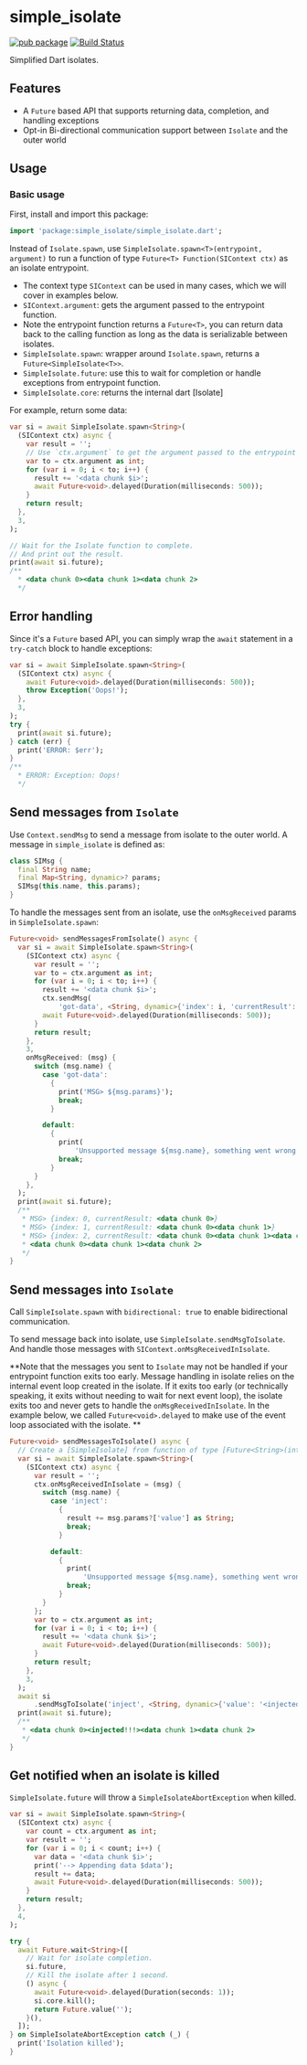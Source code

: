 # simple_isolate

[![pub package](https://img.shields.io/pub/v/simple_isolate.svg)](https://pub.dev/packages/simple_isolate)
[![Build Status](https://github.com/flutter-cavalry/simple_isolate/workflows/Build/badge.svg)](https://github.com/flutter-cavalry/simple_isolate/actions)

Simplified Dart isolates.

## Features

- A `Future` based API that supports returning data, completion, and handling exceptions
- Opt-in Bi-directional communication support between `Isolate` and the outer world

## Usage

### Basic usage

First, install and import this package:

```dart
import 'package:simple_isolate/simple_isolate.dart';
```

Instead of `Isolate.spawn`, use `SimpleIsolate.spawn<T>(entrypoint, argument)` to run a function of type `Future<T> Function(SIContext ctx)` as an isolate entrypoint.

- The context type `SIContext` can be used in many cases, which we will cover in examples below.
- `SIContext.argument`: gets the argument passed to the entrypoint function.
- Note the entrypoint function returns a `Future<T>`, you can return data back to the calling function as long as the data is serializable between isolates.
- `SimpleIsolate.spawn`: wrapper around `Isolate.spawn`, returns a `Future<SimpleIsolate<T>>`.
- `SimpleIsolate.future`: use this to wait for completion or handle exceptions from entrypoint function.
- `SimpleIsolate.core`: returns the internal dart [Isolate]

For example, return some data:

```dart
var si = await SimpleIsolate.spawn<String>(
  (SIContext ctx) async {
    var result = '';
    // Use `ctx.argument` to get the argument passed to the entrypoint function.
    var to = ctx.argument as int;
    for (var i = 0; i < to; i++) {
      result += '<data chunk $i>';
      await Future<void>.delayed(Duration(milliseconds: 500));
    }
    return result;
  },
  3,
);

// Wait for the Isolate function to complete.
// And print out the result.
print(await si.future);
/**
  * <data chunk 0><data chunk 1><data chunk 2>
  */
```

## Error handling

Since it's a `Future` based API, you can simply wrap the `await` statement in a `try-catch` block to handle exceptions:

```dart
var si = await SimpleIsolate.spawn<String>(
  (SIContext ctx) async {
    await Future<void>.delayed(Duration(milliseconds: 500));
    throw Exception('Oops!');
  },
  3,
);
try {
  print(await si.future);
} catch (err) {
  print('ERROR: $err');
}
/**
  * ERROR: Exception: Oops!
  */
```

## Send messages from `Isolate`

Use `Context.sendMsg` to send a message from isolate to the outer world. A message in `simple_isolate` is defined as:

```dart
class SIMsg {
  final String name;
  final Map<String, dynamic>? params;
  SIMsg(this.name, this.params);
}
```

To handle the messages sent from an isolate, use the `onMsgReceived` params in `SimpleIsolate.spawn`:

```dart
Future<void> sendMessagesFromIsolate() async {
  var si = await SimpleIsolate.spawn<String>(
    (SIContext ctx) async {
      var result = '';
      var to = ctx.argument as int;
      for (var i = 0; i < to; i++) {
        result += '<data chunk $i>';
        ctx.sendMsg(
            'got-data', <String, dynamic>{'index': i, 'currentResult': result});
        await Future<void>.delayed(Duration(milliseconds: 500));
      }
      return result;
    },
    3,
    onMsgReceived: (msg) {
      switch (msg.name) {
        case 'got-data':
          {
            print('MSG> ${msg.params}');
            break;
          }

        default:
          {
            print(
                'Unsupported message ${msg.name}, something went wrong in your code.');
            break;
          }
      }
    },
  );
  print(await si.future);
  /**
   * MSG> {index: 0, currentResult: <data chunk 0>}
   * MSG> {index: 1, currentResult: <data chunk 0><data chunk 1>}
   * MSG> {index: 2, currentResult: <data chunk 0><data chunk 1><data chunk 2>}
   * <data chunk 0><data chunk 1><data chunk 2>
   */
}
```

## Send messages into `Isolate`

Call `SimpleIsolate.spawn` with `bidirectional: true` to enable bidirectional communication.

To send message back into isolate, use `SimpleIsolate.sendMsgToIsolate`. And handle those messages with `SIContext.onMsgReceivedInIsolate`.

**Note that the messages you sent to `Isolate` may not be handled if your entrypoint function exits too early. Message handling in isolate relies on the internal event loop created in the isolate. If it exits too early (or technically speaking, it exits without needing to wait for next event loop), the isolate exits too and never gets to handle the `onMsgReceivedInIsolate`. In the example below, we called `Future<void>.delayed` to make use of the event loop associated with the isolate. **

```dart
Future<void> sendMessagesToIsolate() async {
  // Create a [SimpleIsolate] from function of type [Future<String>(int)].
  var si = await SimpleIsolate.spawn<String>(
    (SIContext ctx) async {
      var result = '';
      ctx.onMsgReceivedInIsolate = (msg) {
        switch (msg.name) {
          case 'inject':
            {
              result += msg.params?['value'] as String;
              break;
            }

          default:
            {
              print(
                  'Unsupported message ${msg.name}, something went wrong in your code.');
              break;
            }
        }
      };
      var to = ctx.argument as int;
      for (var i = 0; i < to; i++) {
        result += '<data chunk $i>';
        await Future<void>.delayed(Duration(milliseconds: 500));
      }
      return result;
    },
    3,
  );
  await si
      .sendMsgToIsolate('inject', <String, dynamic>{'value': '<injected!!!>'});
  print(await si.future);
  /**
   * <data chunk 0><injected!!!><data chunk 1><data chunk 2>
   */
}
```

## Get notified when an isolate is killed

`SimpleIsolate.future` will throw a `SimpleIsolateAbortException` when killed.

```dart
var si = await SimpleIsolate.spawn<String>(
  (SIContext ctx) async {
    var count = ctx.argument as int;
    var result = '';
    for (var i = 0; i < count; i++) {
      var data = '<data chunk $i>';
      print('--> Appending data $data');
      result += data;
      await Future<void>.delayed(Duration(milliseconds: 500));
    }
    return result;
  },
  4,
);

try {
  await Future.wait<String>([
    // Wait for isolate completion.
    si.future,
    // Kill the isolate after 1 second.
    () async {
      await Future<void>.delayed(Duration(seconds: 1));
      si.core.kill();
      return Future.value('');
    }(),
  ]);
} on SimpleIsolateAbortException catch (_) {
  print('Isolation killed');
}
```
